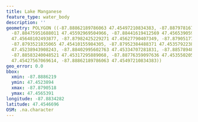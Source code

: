 ```yaml
---
title: Lake Manganese
feature_type: water_body
description: ''
geometry: POLYGON ((-87.88862189786063 47.45497210834383, -87.8879781676972 47.45558148371996,
  -87.88475951688011 47.45592969504966, -87.88441619412569 47.45653905932812, -87.88175544278386
  47.45648102493877, -87.87982425229271 47.45627790407349, -87.8790517760966 47.45558148371996,
  -87.8793521835065 47.45410155984305, -87.87952384488371 47.4535792238249, -87.88201293484923
  47.45238943908243, -87.88402995602763 47.45334707281831, -87.88578948514159 47.45349216731745,
  -87.88583240048521 47.45317295889068, -87.88776359097636 47.45355020500549, -87.88849315182793
  47.45427567069614, -87.88862189786063 47.45497210834383))
geo_error: 0.0
bbox:
  xmin: -87.8886219
  ymin: 47.4523894
  xmax: -87.8790518
  ymax: 47.4565391
longitude: -87.8834282
latitude: 47.4546696
OSM: .na.character
---
```

